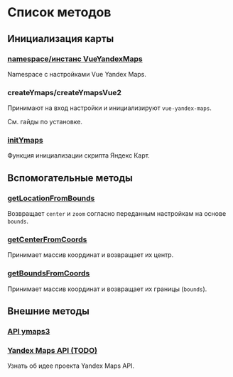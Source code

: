 # Список методов

## Инициализация карты

### [namespace/инстанс VueYandexMaps](/api/namespace)

Namespace с настройками Vue Yandex Maps.

### createYmaps/createYmapsVue2

Принимают на вход настройки и инициализируют `vue-yandex-maps`.

См. гайды по установке.

### [initYmaps](/api/init-ymaps)
Функция инициализации скрипта Яндекс Карт.

## Вспомогательные методы

### [getLocationFromBounds](/api/location-from-bounds)

Возвращает `center` и `zoom` согласно переданным настройкам на основе `bounds`.

### [getCenterFromCoords](/api/center-from-coords)

Принимает массив координат и возвращает их центр.

### [getBoundsFromCoords](/api/bounds-from-coords)

Принимает массив координат и возвращает их границы (`bounds`).

## Внешние методы

### [API ymaps3](yandex)

### [Yandex Maps API (TODO)](/api/yandex-maps-api)

Узнать об идее проекта Yandex Maps API.

